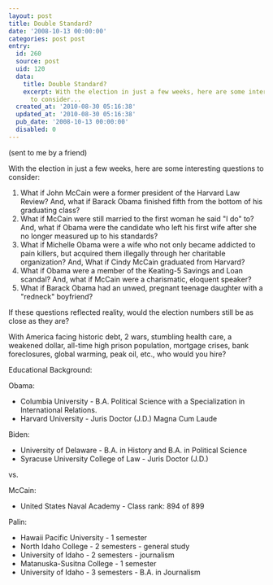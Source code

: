 ```yaml
---
layout: post
title: Double Standard?
date: '2008-10-13 00:00:00'
categories: post post
entry:
  id: 260
  source: post
  uid: 120
  data:
    title: Double Standard?
    excerpt: With the election in just a few weeks, here are some interesting questions
      to consider...
  created_at: '2010-08-30 05:16:38'
  updated_at: '2010-08-30 05:16:38'
  pub_date: '2008-10-13 00:00:00'
  disabled: 0
---
```

(sent to me by a friend)

With the election in just a few weeks, here are some interesting questions to consider:

<ol> 
<li>What if John McCain were a former president of the Harvard Law Review? And, what if Barack Obama finished fifth from the bottom of his graduating class?
 
<li>What if McCain were still married to the first woman he said "I do" to? And, what if Obama were the candidate who left his first wife after she no longer measured up to his standards?
 
<li>What if Michelle Obama were a wife who not only became addicted to pain killers, but acquired them illegally through her charitable organization? And, What if Cindy McCain graduated from Harvard?
 
<li>What if Obama were a member of the Keating-5 Savings and Loan scandal? And, what if McCain were a charismatic, eloquent speaker?
 
<li>What if Barack Obama had an unwed, pregnant teenage daughter with a "redneck" boyfriend?
</ol>

If these questions reflected reality, would the election numbers still be as close as they are?

With America facing historic debt, 2 wars, stumbling health care, a weakened dollar, all-time high prison population, mortgage crises, bank
foreclosures, global warming, peak oil, etc., who would you hire?
 
Educational Background:
 
Obama:
<ul>
<li>Columbia University - B.A. Political Science with a Specialization in International Relations.
<li>Harvard University - Juris Doctor (J.D.) Magna Cum Laude
</ul>
 
Biden:
<ul>
<li>University of Delaware - B.A. in History and B.A. in Political Science
<li>Syracuse University College of Law - Juris Doctor (J.D.)
</ul> 
vs.

McCain:
<ul>
<li>United States Naval Academy - Class rank: 894 of 899
</ul> 
Palin:
<ul>
<li>Hawaii Pacific University - 1 semester
<li>North Idaho College - 2 semesters - general study
<li>University of Idaho - 2 semesters - journalism
<li>Matanuska-Susitna College - 1 semester
<li>University of Idaho - 3 semesters - B.A. in Journalism
</ul>

